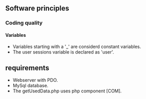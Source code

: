 ## Software principles
### Coding quality 
#### Variables
* Variables starting with a '_' are considerd constant variables.
* The user sessions variable is declared as 'user'.
## requirements
* Webserver with PDO.
* MySql database.
* The getUsedData.php uses php component [COM].